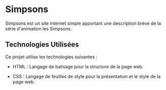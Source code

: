 # Simpsons

Simpsons est un site internet simple apportant une description brève de la série d'animation les Simpsons.

## Technologies Utilisées

Ce projet utilise les technologies suivantes :

- HTML : Langage de balisage pour la structure de la page web.
* CSS : Langage de feuilles de style pour la présentation et le style de la page web.
